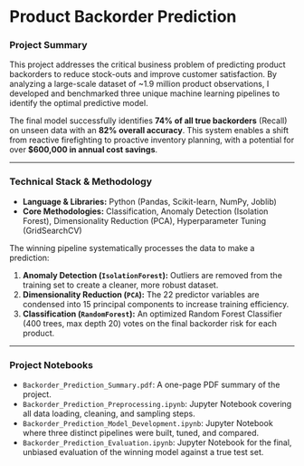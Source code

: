 # Product Backorder Prediction

### Project Summary

This project addresses the critical business problem of predicting product backorders to reduce stock-outs and improve customer satisfaction. By analyzing a large-scale dataset of ~1.9 million product observations, I developed and benchmarked three unique machine learning pipelines to identify the optimal predictive model.

The final model successfully identifies **74% of all true backorders** (Recall) on unseen data with an **82% overall accuracy**. This system enables a shift from reactive firefighting to proactive inventory planning, with a potential for over **$600,000 in annual cost savings**.

---

### Technical Stack & Methodology

* **Language & Libraries:** Python (Pandas, Scikit-learn, NumPy, Joblib)
* **Core Methodologies:** Classification, Anomaly Detection (Isolation Forest), Dimensionality Reduction (PCA), Hyperparameter Tuning (GridSearchCV)

The winning pipeline systematically processes the data to make a prediction:

1.  **Anomaly Detection (`IsolationForest`):** Outliers are removed from the training set to create a cleaner, more robust dataset.
2.  **Dimensionality Reduction (`PCA`):** The 22 predictor variables are condensed into 15 principal components to increase training efficiency.
3.  **Classification (`RandomForest`):** An optimized Random Forest Classifier (400 trees, max depth 20) votes on the final backorder risk for each product.

---

### Project Notebooks

* `Backorder_Prediction_Summary.pdf`: A one-page PDF summary of the project.
* `Backorder_Prediction_Preprocessing.ipynb`: Jupyter Notebook covering all data loading, cleaning, and sampling steps.
* `Backorder_Prediction_Model_Development.ipynb`: Jupyter Notebook where three distinct pipelines were built, tuned, and compared.
* `Backorder_Prediction_Evaluation.ipynb`: Jupyter Notebook for the final, unbiased evaluation of the winning model against a true test set.
